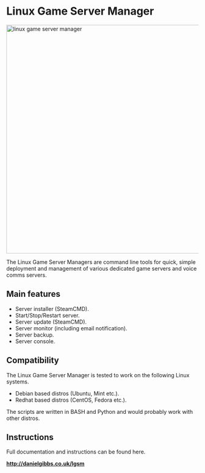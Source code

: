 <h1>Linux Game Server Manager</h1>

<a href="http://danielgibbs.co.uk/scripts"><img src="http://danielgibbs.co.uk/wp-content/uploads/2014/02/linux-game-server-manager-full.png" alt="linux game server manager" width="600" /></a>

The Linux Game Server Managers are command line tools for quick, simple deployment and management of various dedicated game servers and voice comms servers.

<h2>Main features</h2>

<ul>
	<li>Server installer (SteamCMD).</li>
	<li>Start/Stop/Restart server.</li>
	<li>Server update (SteamCMD).</li>
	<li>Server monitor (including email notification).</li>
	<li>Server backup.</li>
	<li>Server console.</li>
</ul>
<h2>Compatibility</h2>
The Linux Game Server Manager is tested to work on the following Linux systems.
<ul>
	<li>Debian based distros (Ubuntu, Mint etc.).</li>
	<li>Redhat based distros (CentOS, Fedora etc.).</li>
</ul>
The scripts are written in BASH and Python and would probably work with other distros.

<h2>Instructions</h2>
Full documentation and instructions can be found here.

<b><a href="http://danielgibbs.co.uk/scripts">http://danielgibbs.co.uk/lgsm</a></b>
